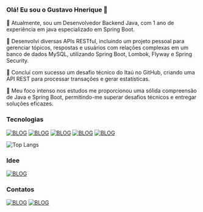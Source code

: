 ### Olá! Eu sou o Gustavo Hnerique 👋

🔭 Atualmente, sou um Desenvolvedor Backend Java, com 1 ano de experiência em java especializado em Spring Boot.

🌱 Desenvolvi diversas APIs RESTful, incluindo um projeto pessoal para gerenciar tópicos, respostas e usuários com relações complexas em um banco de dados MySQL, utilizando Spring Boot, Lombok, Flyway e Spring Security.

👯 Concluí com sucesso um desafio técnico do Itaú no GitHub, criando uma API REST para processar transações e gerar estatísticas.

💬 Meu foco intenso nos estudos me proporcionou uma sólida compreensão de Java e Spring Boot, permitindo-me superar desafios técnicos e entregar soluções eficazes.

### Tecnologias

[![BLOG](https://img.shields.io/badge/Java-ED8B00?style=for-the-badge&logo=openjdk&logoColor=white)]() 
[![BLOG](https://img.shields.io/badge/Spring-6DB33F?style=for-the-badge&logo=spring&logoColor=white)]()
[![BLOG](https://img.shields.io/badge/MySQL-00000F?style=for-the-badge&logo=mysql&logoColor=white)]()
[![BLOG](https://img.shields.io/badge/GIT-E44C30?style=for-the-badge&logo=git&logoColor=white)]()
[![BLOG](https://img.shields.io/badge/Eclipse-2C2255?style=for-the-badge&logo=eclipse&logoColor=white)]()

![Top Langs](https://github-readme-stats.vercel.app/api/top-langs/?username=Kiraruto&layout=compact&theme=transparent)

### Idee

[![BLOG](https://img.shields.io/badge/IntelliJ_IDEA-000000.svg?style=for-the-badge&logo=intellij-idea&logoColor=white)]()

### Contatos

[![BLOG](https://img.shields.io/badge/Gmail-D14836?style=for-the-badge&logo=gmail&logoColor=white)](https://mail.google.com/mail/u/1/#inbox)
[![BLOG](https://img.shields.io/badge/LinkedIn-0077B5?style=for-the-badge&logo=linkedin&logoColor=white)](https://www.linkedin.com/in/gustavo-henrique-b-queiroz123/)

